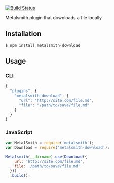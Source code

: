 [![Build Status](https://secure.travis-ci.org/geek/metalsmith-download.png)](http://travis-ci.org/geek/metalsmith-download)

Metalsmith plugin that downloads a file locally


## Installation

```javascript
$ npm install metalsmith-download
```

## Usage

### CLI

```javascript
{
  "plugins": {
    "metalsmith-download": {
      "url": "http://site.com/file.md",
      "file": "/path/to/save/file.md"
    }
  }
}
```

### JavaScript

```javascript
var MetalSmith = require('metalsmith');
var Download = require('metalsmith-download');

Metalsmith(__dirname).use(Download({
    url: 'http://site.com/file.md',
    file: '/path/to/save/file.md'
  }))
  .build();
```
